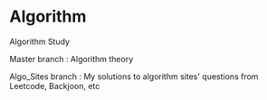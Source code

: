 # Algorithm
Algorithm Study

Master branch : 
Algorithm theory

Algo_Sites branch : 
My solutions to algorithm sites' questions from Leetcode, Backjoon, etc

